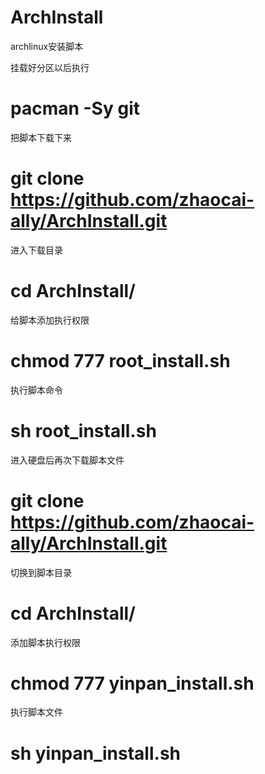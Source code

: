 # ArchInstall
archlinux安装脚本



挂载好分区以后执行



# pacman -Sy git

把脚本下载下来


# git clone https://github.com/zhaocai-ally/ArchInstall.git


进入下载目录


# cd ArchInstall/


给脚本添加执行权限


# chmod 777 root_install.sh


执行脚本命令

# sh root_install.sh


进入硬盘后再次下载脚本文件


# git clone https://github.com/zhaocai-ally/ArchInstall.git


切换到脚本目录


# cd ArchInstall/


添加脚本执行权限


# chmod 777 yinpan_install.sh


执行脚本文件

# sh yinpan_install.sh





